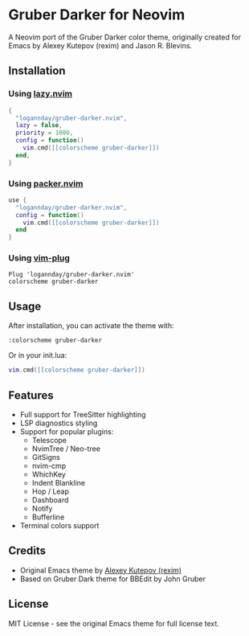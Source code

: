 # Gruber Darker for Neovim

A Neovim port of the Gruber Darker color theme, originally created for Emacs by Alexey Kutepov (rexim) and Jason R. Blevins.

## Installation

### Using [lazy.nvim](https://github.com/folke/lazy.nvim)

```lua
{
  "logannday/gruber-darker.nvim",
  lazy = false,
  priority = 1000,
  config = function()
    vim.cmd([[colorscheme gruber-darker]])
  end,
}
```

### Using [packer.nvim](https://github.com/wbthomason/packer.nvim)

```lua
use {
  "logannday/gruber-darker.nvim",
  config = function()
    vim.cmd([[colorscheme gruber-darker]])
  end
}
```

### Using [vim-plug](https://github.com/junegunn/vim-plug)

```vim
Plug 'logannday/gruber-darker.nvim'
colorscheme gruber-darker
```

## Usage

After installation, you can activate the theme with:

```vim
:colorscheme gruber-darker
```

Or in your init.lua:

```lua
vim.cmd([[colorscheme gruber-darker]])
```

## Features

- Full support for TreeSitter highlighting
- LSP diagnostics styling
- Support for popular plugins:
  - Telescope
  - NvimTree / Neo-tree
  - GitSigns
  - nvim-cmp
  - WhichKey
  - Indent Blankline
  - Hop / Leap
  - Dashboard
  - Notify
  - Bufferline
- Terminal colors support

## Credits

- Original Emacs theme by [Alexey Kutepov (rexim)](https://github.com/rexim/gruber-darker-theme)
- Based on Gruber Dark theme for BBEdit by John Gruber

## License

MIT License - see the original Emacs theme for full license text.
